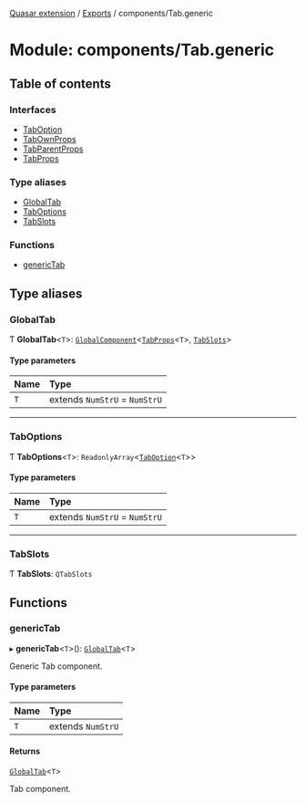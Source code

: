 [Quasar extension](../index.md) / [Exports](../modules.md) / components/Tab.generic

# Module: components/Tab.generic

## Table of contents

### Interfaces

- [TabOption](../interfaces/components_Tab_generic.TabOption.md)
- [TabOwnProps](../interfaces/components_Tab_generic.TabOwnProps.md)
- [TabParentProps](../interfaces/components_Tab_generic.TabParentProps.md)
- [TabProps](../interfaces/components_Tab_generic.TabProps.md)

### Type aliases

- [GlobalTab](components_Tab_generic.md#globaltab)
- [TabOptions](components_Tab_generic.md#taboptions)
- [TabSlots](components_Tab_generic.md#tabslots)

### Functions

- [genericTab](components_Tab_generic.md#generictab)

## Type aliases

### GlobalTab

Ƭ **GlobalTab**<`T`\>: [`GlobalComponent`](../interfaces/components_api_core.GlobalComponent.md)<[`TabProps`](../interfaces/components_Tab_generic.TabProps.md)<`T`\>, [`TabSlots`](components_Tab_generic.md#tabslots)\>

#### Type parameters

| Name | Type |
| :------ | :------ |
| `T` | extends `NumStrU` = `NumStrU` |

___

### TabOptions

Ƭ **TabOptions**<`T`\>: `ReadonlyArray`<[`TabOption`](../interfaces/components_Tab_generic.TabOption.md)<`T`\>\>

#### Type parameters

| Name | Type |
| :------ | :------ |
| `T` | extends `NumStrU` = `NumStrU` |

___

### TabSlots

Ƭ **TabSlots**: `QTabSlots`

## Functions

### genericTab

▸ **genericTab**<`T`\>(): [`GlobalTab`](components_Tab_generic.md#globaltab)<`T`\>

Generic Tab component.

#### Type parameters

| Name | Type |
| :------ | :------ |
| `T` | extends `NumStrU` |

#### Returns

[`GlobalTab`](components_Tab_generic.md#globaltab)<`T`\>

Tab component.
